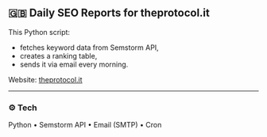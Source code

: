 
## 🇬🇧 Daily SEO Reports for theprotocol.it

This Python script:
- fetches keyword data from Semstorm API,
- creates a ranking table,
- sends it via email every morning.

Website: [theprotocol.it](https://theprotocol.it)

---

### ⚙️ Tech
Python • Semstorm API • Email (SMTP) • Cron
